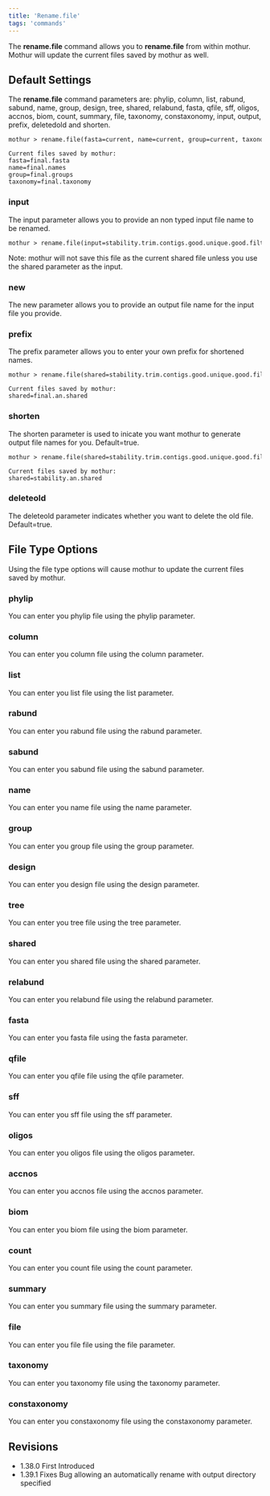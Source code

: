 ```yaml
---
title: 'Rename.file'
tags: 'commands'
---
```

The **rename.file** command allows you to **rename.file** from within mothur.
Mothur will update the current files saved by mothur as well.


## Default Settings

The **rename.file** command parameters are: phylip, column, list, rabund,
sabund, name, group, design, tree, shared, relabund, fasta, qfile, sff,
oligos, accnos, biom, count, summary, file, taxonomy, constaxonomy,
input, output, prefix, deletedold and shorten.

    mothur > rename.file(fasta=current, name=current, group=current, taxonomy=current, prefix=final)

    Current files saved by mothur:
    fasta=final.fasta
    name=final.names
    group=final.groups
    taxonomy=final.taxonomy

### input

The input parameter allows you to provide an non typed input file name
to be renamed.

    mothur > rename.file(input=stability.trim.contigs.good.unique.good.filter.unique.precluster.pick.pick.pick.an.unique_list.shared, new=final.an.shared)

Note: mothur will not save this file as the current shared file unless
you use the shared parameter as the input.

### new

The new parameter allows you to provide an output file name for the
input file you provide.

### prefix

The prefix parameter allows you to enter your own prefix for shortened
names.

    mothur > rename.file(shared=stability.trim.contigs.good.unique.good.filter.unique.precluster.pick.pick.pick.an.unique_list.shared, prefix=final)

    Current files saved by mothur:
    shared=final.an.shared

### shorten

The shorten parameter is used to inicate you want mothur to generate
output file names for you. Default=true.

    mothur > rename.file(shared=stability.trim.contigs.good.unique.good.filter.unique.precluster.pick.pick.pick.an.unique_list.shared)

    Current files saved by mothur:
    shared=stability.an.shared

### deleteold

The deleteold parameter indicates whether you want to delete the old
file. Default=true.

## File Type Options

Using the file type options will cause mothur to update the current
files saved by mothur.

### phylip

You can enter you phylip file using the phylip parameter.

### column

You can enter you column file using the column parameter.

### list

You can enter you list file using the list parameter.

### rabund

You can enter you rabund file using the rabund parameter.

### sabund

You can enter you sabund file using the sabund parameter.

### name

You can enter you name file using the name parameter.

### group

You can enter you group file using the group parameter.

### design

You can enter you design file using the design parameter.

### tree

You can enter you tree file using the tree parameter.

### shared

You can enter you shared file using the shared parameter.

### relabund

You can enter you relabund file using the relabund parameter.

### fasta

You can enter you fasta file using the fasta parameter.

### qfile

You can enter you qfile file using the qfile parameter.

### sff

You can enter you sff file using the sff parameter.

### oligos

You can enter you oligos file using the oligos parameter.

### accnos

You can enter you accnos file using the accnos parameter.

### biom

You can enter you biom file using the biom parameter.

### count

You can enter you count file using the count parameter.

### summary

You can enter you summary file using the summary parameter.

### file

You can enter you file file using the file parameter.

### taxonomy

You can enter you taxonomy file using the taxonomy parameter.

### constaxonomy

You can enter you constaxonomy file using the constaxonomy parameter.

## Revisions

-   1.38.0 First Introduced
-   1.39.1 Fixes Bug allowing an automatically rename with output
    directory specified



